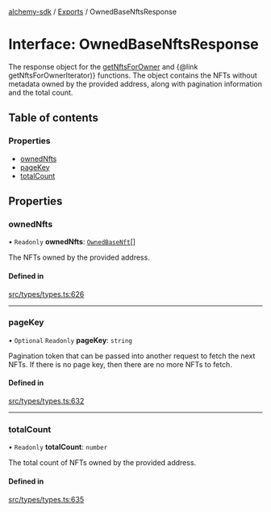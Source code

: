 [alchemy-sdk](../README.md) / [Exports](../modules.md) / OwnedBaseNftsResponse

# Interface: OwnedBaseNftsResponse

The response object for the [getNftsForOwner](../classes/NftNamespace.md#getnftsforowner) and
{@link getNftsForOwnerIterator)} functions. The object contains the NFTs
without metadata owned by the provided address, along with pagination
information and the total count.

## Table of contents

### Properties

- [ownedNfts](OwnedBaseNftsResponse.md#ownednfts)
- [pageKey](OwnedBaseNftsResponse.md#pagekey)
- [totalCount](OwnedBaseNftsResponse.md#totalcount)

## Properties

### ownedNfts

• `Readonly` **ownedNfts**: [`OwnedBaseNft`](OwnedBaseNft.md)[]

The NFTs owned by the provided address.

#### Defined in

[src/types/types.ts:626](https://github.com/alchemyplatform/alchemy-sdk-js/blob/53be393/src/types/types.ts#L626)

___

### pageKey

• `Optional` `Readonly` **pageKey**: `string`

Pagination token that can be passed into another request to fetch the next
NFTs. If there is no page key, then there are no more NFTs to fetch.

#### Defined in

[src/types/types.ts:632](https://github.com/alchemyplatform/alchemy-sdk-js/blob/53be393/src/types/types.ts#L632)

___

### totalCount

• `Readonly` **totalCount**: `number`

The total count of NFTs owned by the provided address.

#### Defined in

[src/types/types.ts:635](https://github.com/alchemyplatform/alchemy-sdk-js/blob/53be393/src/types/types.ts#L635)
